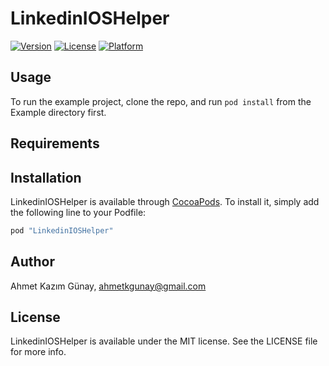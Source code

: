 # LinkedinIOSHelper

[![Version](https://img.shields.io/cocoapods/v/LinkedinIOSHelper.svg?style=flat)](http://cocoapods.org/pods/LinkedinIOSHelper)
[![License](https://img.shields.io/cocoapods/l/LinkedinIOSHelper.svg?style=flat)](http://cocoapods.org/pods/LinkedinIOSHelper)
[![Platform](https://img.shields.io/cocoapods/p/LinkedinIOSHelper.svg?style=flat)](http://cocoapods.org/pods/LinkedinIOSHelper)

## Usage

To run the example project, clone the repo, and run `pod install` from the Example directory first.

## Requirements

## Installation

LinkedinIOSHelper is available through [CocoaPods](http://cocoapods.org). To install
it, simply add the following line to your Podfile:

```ruby
pod "LinkedinIOSHelper"
```

## Author

Ahmet Kazım Günay, ahmetkgunay@gmail.com

## License

LinkedinIOSHelper is available under the MIT license. See the LICENSE file for more info.
